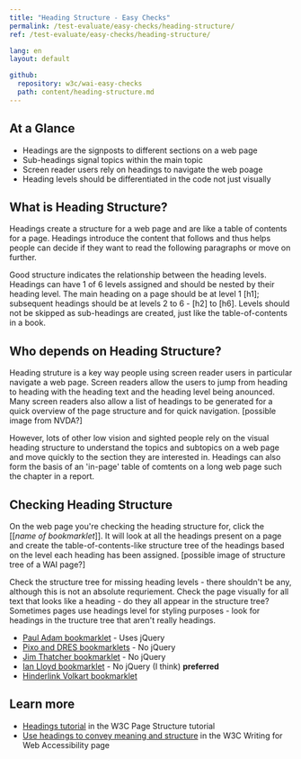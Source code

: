 ```yaml
---
title: "Heading Structure - Easy Checks"
permalink: /test-evaluate/easy-checks/heading-structure/
ref: /test-evaluate/easy-checks/heading-structure/

lang: en
layout: default

github:
  repository: w3c/wai-easy-checks
  path: content/heading-structure.md
---
```


## At a Glance

* Headings are the signposts to different sections on a web page
* Sub-headings signal topics within the main topic
* Screen reader users rely on headings to navigate the web poage
* Heading levels should be differentiated in the code not just visually

## What is Heading Structure?

Headings create a structure for a web page and are like a table of contents for a page. Headings introduce the content that follows and thus helps people can decide if they want to read the following paragraphs or move on further. 

Good structure indicates the relationship between the heading levels. Headings can have 1 of 6 levels assigned and should be nested by their heading level. The main heading on a page should be at level 1 [h1]; subsequent headings should be at levels 2 to 6 - [h2] to [h6]. Levels should not be skipped as sub-headings are created, just like the table-of-contents in a book.

## Who depends on Heading Structure?

Heading struture is a key way people using screen reader users in particular navigate a web page. Screen readers allow the users to jump from heading to heading with the heading text and the heading level being anounced. Many screen readers also allow a list of headings to be generated for a quick overview of the page structure and for quick navigation. \[possible image from NVDA?\]

However, lots of other low vision and sighted people rely on the visual heading structure to understand the topics and subtopics on a web page and move quickly to the section they are interested in. Headings can also form the basis of an 'in-page' table of comtents on a long web page such the chapter in a report.

## Checking Heading Structure

On the web page you're checking the heading structure for, click the [[_name of bookmarklet_]]. It will look at all the headings present on a page and create the table-of-contents-like structure tree of the headings based on the level each heading has been assigned. \[possible image of structure tree of a WAI page?\]

Check the structure tree for missing heading levels - there shouldn't be any, although this is not an absolute requriement. Check the page visually for all text that looks like a heading - do they all appear in the structure tree? Sometimes pages use headings level for styling purposes - look for headings in the tructure tree that aren't really headings. 

* [Paul Adam bookmarklet](https://pauljadam.com/bookmarklets/headings.html) - Uses jQuery
* [Pixo and DRES bookmarklets](https://accessibility-bookmarklets.org/install.html) - No jQuery
* [Jim Thatcher bookmarklet](https://jimthatcher.com/favelets/) - No jQuery
* [Ian Lloyd bookmarklet](https://a11y-tools.com/bookmarklets/#checkheadings) - No jQuery (I think) **preferred**
* [Hinderlink Volkart bookmarklet](https://hinderlingvolkart.github.io/h123/)

## Learn more

* [Headings tutorial](https://www.w3.org/WAI/tutorials/page-structure/headings/) in the W3C Page Structure tutorial
* [Use headings to convey meaning and structure](https://www.w3.org/WAI/tips/writing/#use-headings-to-convey-meaning-and-structure) in the W3C Writing for Web Accessibility page
